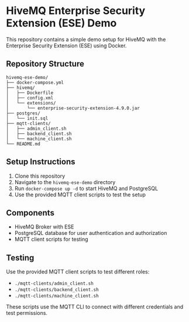 # HiveMQ Enterprise Security Extension (ESE) Demo

This repository contains a simple demo setup for HiveMQ with the Enterprise Security Extension (ESE) using Docker.

## Repository Structure

```
hivemq-ese-demo/
├── docker-compose.yml
├── hivemq/
│   ├── Dockerfile
│   ├── config.xml
│   └── extensions/
│       └── enterprise-security-extension-4.9.0.jar
├── postgres/
│   └── init.sql
├── mqtt-clients/
│   ├── admin_client.sh
│   ├── backend_client.sh
│   └── machine_client.sh
└── README.md
```

## Setup Instructions

1. Clone this repository
2. Navigate to the `hivemq-ese-demo` directory
3. Run `docker-compose up -d` to start HiveMQ and PostgreSQL
4. Use the provided MQTT client scripts to test the setup

## Components

- HiveMQ Broker with ESE
- PostgreSQL database for user authentication and authorization
- MQTT client scripts for testing

## Testing

Use the provided MQTT client scripts to test different roles:
- `./mqtt-clients/admin_client.sh`
- `./mqtt-clients/backend_client.sh`
- `./mqtt-clients/machine_client.sh`

These scripts use the MQTT CLI to connect with different credentials and test permissions.